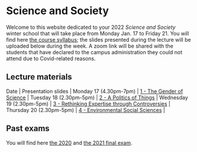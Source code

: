 # Science and Society

Welcome to this website dedicated to your 2022 *Science and Society* winter school that will take place from Monday Jan. 17 to Friday 21. You will find here [the course syllabus](/resources/science-and-society-syllabus.pdf); the slides presented during the lecture will be uploaded below during the week. A zoom link will be shared with the students that have declared to the campus administration they could not attend due to Covid-related reasons.

## Lecture materials

Date | Presentation slides |
Monday 17 (4.30pm-7pm) | [1 - The Gender of Science]() |
Tuesday 18 (2.30pm-5pm) | [2 - A Politics of Things]() |
Wednesday 19 (2.30pm-5pm) | [3 - Rethinking Expertise through Controversies]() |
Thursday 20 (2.30pm-5pm)  | [4 - Environmental Social Sciences]() |

## Past exams

You will find here [the 2020](/resources/2020-science-and-society-exam.pdf) and [the 2021 final exam](/resources/2021-science-and-society-exam.pdf).
